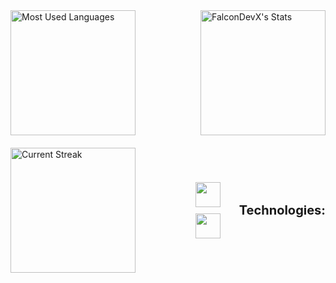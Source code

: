 <div style="display: flex; justify-content: space-between; align-items: center;">
  <img src="https://github-readme-stats.vercel.app/api/top-langs/?username=FalconDevX&theme=tokyonight&show_icons=true&hide_border=true&layout=compact" alt="Most Used Languages" style="height: 200px;"/>
  <img src="https://github-readme-stats.vercel.app/api?username=FalconDevX&theme=tokyonight&show_icons=true&hide_border=true&count_private=true" alt="FalconDevX's Stats" style="height: 200px;"/> 
</div>

<div style="display: flex; justify-content: space-between; margin-top: 20px; align-items: center;">
    <img src="https://github-readme-streak-stats.herokuapp.com/?user=FalconDevX&theme=tokyonight&hide_border=true" alt="Current Streak" style="height: 200px;"/>
    <div style="display: flex; align-items: center; gap: 20px;">
        <div style="display: flex; flex-direction: column; gap: 10px; align-items: center;">
            <a href="https://skillicons.dev">
                <img src="https://skillicons.dev/icons?i=dotnet,cpp,c,python&theme=dark" style="height: 40px;"/>
            </a>
            <a href="https://skillicons.dev">
                <img src="https://skillicons.dev/icons?i=js,react,html,css&theme=dark" style="height: 40px;"/>
            </a>
        </div>
        <p style="margin-left: 10px; font-size: 20px; font-weight: bold;">Technologies:</p>
    </div>
</div>
